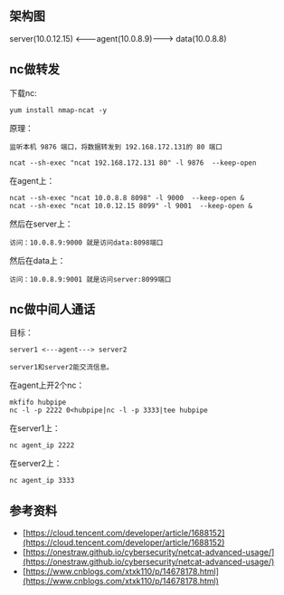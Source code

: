 ## 架构图
server(10.0.12.15) <---agent(10.0.8.9)--->  data(10.0.8.8)

## nc做转发
下载nc:
```
yum install nmap-ncat -y
```
原理：
```
监听本机 9876 端口，将数据转发到 192.168.172.131的 80 端口

ncat --sh-exec "ncat 192.168.172.131 80" -l 9876  --keep-open
```
在agent上：
```
ncat --sh-exec "ncat 10.0.8.8 8098" -l 9000  --keep-open &
ncat --sh-exec "ncat 10.0.12.15 8099" -l 9001  --keep-open &
```
然后在server上：
```
访问：10.0.8.9:9000 就是访问data:8098端口
```
然后在data上：
```
访问：10.0.8.9:9001 就是访问server:8099端口
```


## nc做中间人通话

目标：
```
server1 <---agent---> server2

server1和server2能交流信息。
```

在agent上开2个nc：
```
mkfifo hubpipe
nc -l -p 2222 0<hubpipe|nc -l -p 3333|tee hubpipe
```

在server1上：
```
nc agent_ip 2222
```

在server2上：
```
nc agent_ip 3333
```


## 参考资料
* [https://cloud.tencent.com/developer/article/1688152](https://cloud.tencent.com/developer/article/1688152)
* [https://onestraw.github.io/cybersecurity/netcat-advanced-usage/](https://onestraw.github.io/cybersecurity/netcat-advanced-usage/)
* [https://www.cnblogs.com/xtxk110/p/14678178.html](https://www.cnblogs.com/xtxk110/p/14678178.html)

